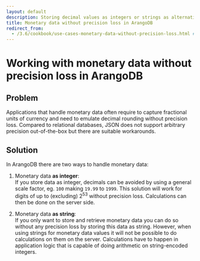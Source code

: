 ```yaml
---
layout: default
description: Storing decimal values as integers or strings as alternative to JSON numbers
title: Monetary data without precision loss in ArangoDB
redirect_from:
  - /3.6/cookbook/use-cases-monetary-data-without-precision-loss.html # 3.5 -> 3.5
---
```

Working with monetary data without precision loss in ArangoDB
=============================================================

Problem
-------

Applications that handle monetary data often require to capture fractional units
of currency and need to emulate decimal rounding without precision loss.
Compared to relational databases, JSON does not support arbitrary precision
out-of-the-box but there are suitable workarounds.

Solution
--------

In ArangoDB there are two ways to handle monetary data:

1. Monetary data **as integer**:
   <br>
   If you store data as integer, decimals can be avoided by using a general
   scale factor, eg. `100` making `19.99` to `1999`. This solution will work
   for digits of up to (excluding) 2<sup>53</sup> without precision loss. Calculations
   can then be done on the server side.
   
2. Monetary data **as string**:
   <br>
   If you only want to store and retrieve monetary data you can do so without
   any precision loss by storing this data as string. However, when using
   strings for monetary data values it will not be possible to do calculations
   on them on the server. Calculations have to happen in application logic
   that is capable of doing arithmetic on string-encoded integers.
